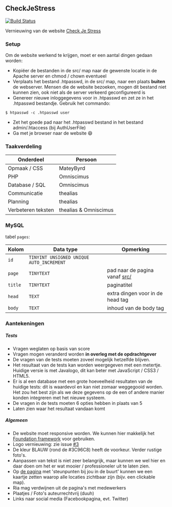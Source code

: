 ## CheckJeStress
[![Build Status](https://travis-ci.org/MateyByrd/CheckJeStress.svg?branch=master)](https://travis-ci.org/MateyByrd/CheckJeStress)

Vernieuwing van de website [Check Je Stress](http://checkjestress.nl/)

### Setup
Om de website werkend te krijgen, moet er een aantal dingen gedaan worden:
* Kopiëer de bestanden in de src/ map naar de gewenste locatie in de Apache server en chmod / chown eventueel
* Verplaats het bestand .htpasswd, in de src/ map, naar een plaats **buiten** de webserver. Mensen die de website bezoeken, mogen dit bestand niet kunnen zien, ook niet als de server verkeerd geconfigureerd is
* Genereer nieuwe inloggegevens voor in .htpasswd en zet ze in het .htpasswd bestandje. Gebruik het commando:
```shell
$ htpasswd -c .htpasswd user
```
* Zet het goede pad naar het .htpasswd bestand in het bestand admin/.htaccess (bij AuthUserFile)
* Ga met je browser naar de website :smile:

### Taakverdeling
| Onderdeel | Persoon |
|-----------|---------|
| Opmaak / CSS | MateyByrd |
| PHP | Omniscimus |
| Database / SQL | Omniscimus |
| Communicatie | thealias |
| Planning | thealias |
| Verbeteren teksten | thealias & Omniscimus |

### MySQL
tabel `pages`:

| Kolom | Data type | Opmerking |
|-------|-----------|-----------|
| `id` | `TINYINT UNSIGNED UNIQUE AUTO_INCREMENT` ||
| `page` | `TINYTEXT` | pad naar de pagina vanaf [src/](https://github.com/MateyByrd/CheckJeStress/tree/master/src) |
| `title` | `TINYTEXT` | paginatitel |
| `head` | `TEXT` | extra dingen voor in de head tag |
| `body` | `TEXT` | inhoud van de body tag |

### Aantekeningen
##### Tests
* Vragen weglaten op basis van score
* Vragen mogen veranderd worden **in overleg met de opdrachtgever**
* De vragen van de tests moeten zoveel mogelijk hetzelfde blijven.
* Het resultaat van de tests kan worden weergegeven met een metertje. Huidige versie is met Javalogo, dit kan beter met JavaScript / CSS3 / HTML5.
* Er is al een database met een grote hoeveelheid resultaten van de huidige tests: dit is waardevol en kan niet zomaar weggegooid worden. Het zou het best zijn als we deze gegevens op de een of andere manier konden integreren met het nieuwe systeem.
* De vragen in de tests moeten 6 opties hebben in plaats van 5
* Laten zien waar het resultaat vandaan komt

##### Algemeen
* De website moet responsive worden. We kunnen hier makkelijk het [Foundation framework](http://foundation.zurb.com/) voor gebruiken.
* Logo vernieuwing: zie issue [#3](https://github.com/MateyByrd/CheckJeStress/issues/3)
* De kleur BLAUW (rond de #3C96C8) heeft de voorkeur. Verder rustige foto's.
* Aanpassen van tekst is niet zeer belangrijk, maar kunnen we wel hier en daar doen om het er wat mooier / professioneler uit te laten zien.
* Op [de pagina](https://github.com/MateyByrd/CheckJeStress/blob/master/old_website/page1.php) met 'steunpunten bij jou in de buurt' kunnen we een kaartje zetten waarop alle locaties zichtbaar zijn (bijv. een clickable map).
* Ria mag verdwijnen uit de pagina's met medewerkers
* Plaatjes / Foto's auteurrechtvrij (duuh)
* Links naar social media (Facebookpagina, evt. Twitter)
